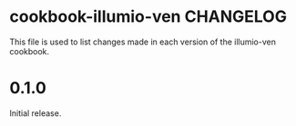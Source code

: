 # cookbook-illumio-ven CHANGELOG

This file is used to list changes made in each version of the illumio-ven cookbook.

# 0.1.0

Initial release.

